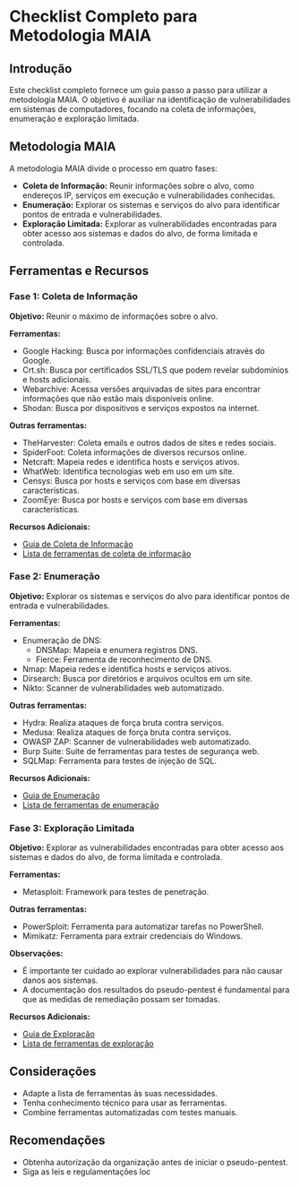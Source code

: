 # Checklist Completo para Metodologia MAIA 

## Introdução

Este checklist completo fornece um guia passo a passo para utilizar a metodologia MAIA. O objetivo é auxiliar na identificação de vulnerabilidades em sistemas de computadores, focando na coleta de informações, enumeração e exploração limitada.

## Metodologia MAIA

A metodologia MAIA divide o processo em quatro fases:

- **Coleta de Informação:** Reunir informações sobre o alvo, como endereços IP, serviços em execução e vulnerabilidades conhecidas.
- **Enumeração:** Explorar os sistemas e serviços do alvo para identificar pontos de entrada e vulnerabilidades.
- **Exploração Limitada:** Explorar as vulnerabilidades encontradas para obter acesso aos sistemas e dados do alvo, de forma limitada e controlada.

## Ferramentas e Recursos

### Fase 1: Coleta de Informação

**Objetivo:** Reunir o máximo de informações sobre o alvo.

**Ferramentas:**
- Google Hacking: Busca por informações confidenciais através do Google.
- Crt.sh: Busca por certificados SSL/TLS que podem revelar subdomínios e hosts adicionais.
- Webarchive: Acessa versões arquivadas de sites para encontrar informações que não estão mais disponíveis online.
- Shodan: Busca por dispositivos e serviços expostos na internet.

**Outras ferramentas:**
- TheHarvester: Coleta emails e outros dados de sites e redes sociais.
- SpiderFoot: Coleta informações de diversos recursos online.
- Netcraft: Mapeia redes e identifica hosts e serviços ativos.
- WhatWeb: Identifica tecnologias web em uso em um site.
- Censys: Busca por hosts e serviços com base em diversas características.
- ZoomEye: Busca por hosts e serviços com base em diversas características.

**Recursos Adicionais:**
- [Guia de Coleta de Informação](https://dle.rae.es/inv%C3%A1lido)
- [Lista de ferramentas de coleta de informação](https://dle.rae.es/inv%C3%A1lido)

### Fase 2: Enumeração

**Objetivo:** Explorar os sistemas e serviços do alvo para identificar pontos de entrada e vulnerabilidades.

**Ferramentas:**
- Enumeração de DNS:
    - DNSMap: Mapeia e enumera registros DNS.
    - Fierce: Ferramenta de reconhecimento de DNS.
- Nmap: Mapeia redes e identifica hosts e serviços ativos.
- Dirsearch: Busca por diretórios e arquivos ocultos em um site.
- Nikto: Scanner de vulnerabilidades web automatizado.

**Outras ferramentas:**
- Hydra: Realiza ataques de força bruta contra serviços.
- Medusa: Realiza ataques de força bruta contra serviços.
- OWASP ZAP: Scanner de vulnerabilidades web automatizado.
- Burp Suite: Suite de ferramentas para testes de segurança web.
- SQLMap: Ferramenta para testes de injeção de SQL.

**Recursos Adicionais:**
- [Guia de Enumeração](https://dle.rae.es/inv%C3%A1lido)
- [Lista de ferramentas de enumeração](https://dle.rae.es/inv%C3%A1lido)

### Fase 3: Exploração Limitada

**Objetivo:** Explorar as vulnerabilidades encontradas para obter acesso aos sistemas e dados do alvo, de forma limitada e controlada.

**Ferramentas:**
- Metasploit: Framework para testes de penetração.

**Outras ferramentas:**
- PowerSploit: Ferramenta para automatizar tarefas no PowerShell.
- Mimikatz: Ferramenta para extrair credenciais do Windows.

**Observações:**
- É importante ter cuidado ao explorar vulnerabilidades para não causar danos aos sistemas.
- A documentação dos resultados do pseudo-pentest é fundamental para que as medidas de remediação possam ser tomadas.

**Recursos Adicionais:**
- [Guia de Exploração](https://dle.rae.es/inv%C3%A1lido)
- [Lista de ferramentas de exploração](https://dle.rae.es/inv%C3%A1lido)

## Considerações

- Adapte a lista de ferramentas às suas necessidades.
- Tenha conhecimento técnico para usar as ferramentas.
- Combine ferramentas automatizadas com testes manuais.

## Recomendações

- Obtenha autorização da organização antes de iniciar o pseudo-pentest.
- Siga as leis e regulamentações loc
